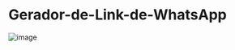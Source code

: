 # Gerador-de-Link-de-WhatsApp
![image](https://github.com/user-attachments/assets/101384d0-7b34-4bf3-b15f-431b1bc12e1c)



